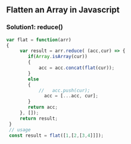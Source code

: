 ## Flatten an Array in Javascript

### Solution1: reduce() 

```js
var flat = function(arr)
{
     var result = arr.reduce( (acc,cur) => {
        if(Array.isArray(cur))
        {
            acc = acc.concat(flat(cur));
        }
        else
        {
            //   acc.push(cur);
              acc = [...acc, cur];
        }
        return acc;
     }, []);
     return result;
 }
 // usage
 const result = flat([1,[2,[3,4]]]);
```